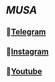 # ___MUSA___
## 🔗[Telegram](redmusa.t.me)
## 🔗[Instagram](https://www.instagram.com/re_musa_d/)
## 🔗[Youtube](https://youtube.com/channel/UC76lYfnSsLXt3mFMF-OCetw)
